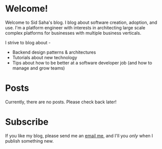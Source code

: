 # Welcome!

Welcome to Sid Saha's blog. I blog about software creation, adoption, and use. I'm a platform engineer with interests in architecting large scale complex platforms for businesses with multiple business verticals.

I strive to blog about -
* Backend design patterns & architectures
* Tutorials about new technology
* Tips about how to be better at a software developer job (and how to manage and grow teams)

# Posts

Currently, there are no posts. Please check back later!

# Subscribe

If you like my blog, please send me an [email me](sidatsaha@gmail.com), and I'll you _only_ when I publish something new.
